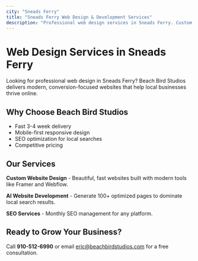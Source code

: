 ```yaml
---
city: "Sneads Ferry"
title: "Sneads Ferry Web Design & Development Services"
description: "Professional web design services in Sneads Ferry. Custom websites, AI development, and SEO services for local businesses."
---
```


# Web Design Services in Sneads Ferry

Looking for professional web design in Sneads Ferry? Beach Bird Studios delivers modern, conversion-focused websites that help local businesses thrive online.

## Why Choose Beach Bird Studios

- Fast 3-4 week delivery
- Mobile-first responsive design
- SEO optimization for local searches
- Competitive pricing

## Our Services

**Custom Website Design** - Beautiful, fast websites built with modern tools like Framer and Webflow.

**AI Website Development** - Generate 100+ optimized pages to dominate local search results.

**SEO Services** - Monthly SEO management for any platform.

## Ready to Grow Your Business?

Call **910-512-6990** or email eric@beachbirdstudios.com for a free consultation.